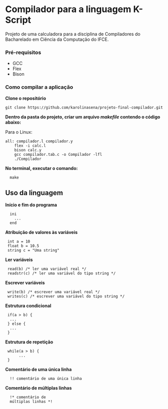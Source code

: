 # Compilador para a linguagem K-Script
Projeto de uma calculadora para a disciplina de Compiladores do Bacharelado em Ciência da Computação do IFCE.

### Pré-requisitos
- GCC
- Flex
- Bison

### Como compilar a aplicação

**Clone o repositório**

```
git clone https://github.com/karolinasena/projeto-final-compilador.git
```

 **Dentro da pasta do projeto, criar um arquivo *makefile* contendo o código abaixo:**
 
 Para o Linux:
```
all: compilador.l compilador.y
	flex -i calc.l
	bison calc.y
	gcc compilador.tab.c -o Compilador -lfl
	./Compilador
 ```
**No terminal, executar o comando:**

```
  make
```

## Uso da linguagem

**Início e fim do programa**
```
  ini
    ...
  end 
```

**Atribuição de valores às variáveis**
```
 int a = 10
 float b = 10.5
 string c = "Uma string"
```

**Ler variáveis**
```
 read(b) /* ler uma variável real */
 readstr(c) /* ler uma variável do tipo string */
```

**Escrever variáveis**
```
 write(b) /* escrever uma variável real */
 writes(c) /* escrever uma variável do tipo string */
```

**Estrutura condicional**
```
 if(a > b) {
  ...
 } else {
  ...
 }
```

**Estrutura de repetição**
```
 while(a > b) {  
      ...
 }
```

**Comentário de uma única linha**
```
  !! comentário de uma única linha
```

**Comentário de múltiplas linhas**
```
  !* comentário de
  múltiplas linhas *!
```
